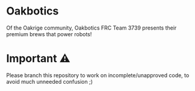 # Oakbotics
Of the Oakrige community, Oakbotics FRC Team 3739 presents their premium brews that power robots!
# Important ⚠
Please branch this repository to work on incomplete/unapproved code, to avoid much unneeded confusion ;)
